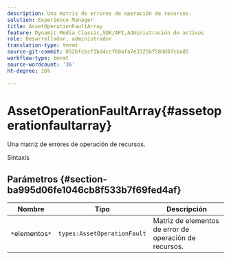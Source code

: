 ```yaml
---
description: Una matriz de errores de operación de recursos.
solution: Experience Manager
title: AssetOperationFaultArray
feature: Dynamic Media Classic,SDK/API,Administración de activos
role: Desarrollador, administrador
translation-type: tm+mt
source-git-commit: 052bfcbcf1bd4ccf60afa7e3325bf58dd07cba85
workflow-type: tm+mt
source-wordcount: '36'
ht-degree: 16%

---
```



# AssetOperationFaultArray{#assetoperationfaultarray}

Una matriz de errores de operación de recursos.

Sintaxis

## Parámetros {#section-ba995d06fe1046cb8f533b7f69fed4af}

| Nombre | Tipo | Descripción |
|---|---|---|
| `*`elementos`*` | `types:AssetOperationFault` | Matriz de elementos de error de operación de recursos. |

